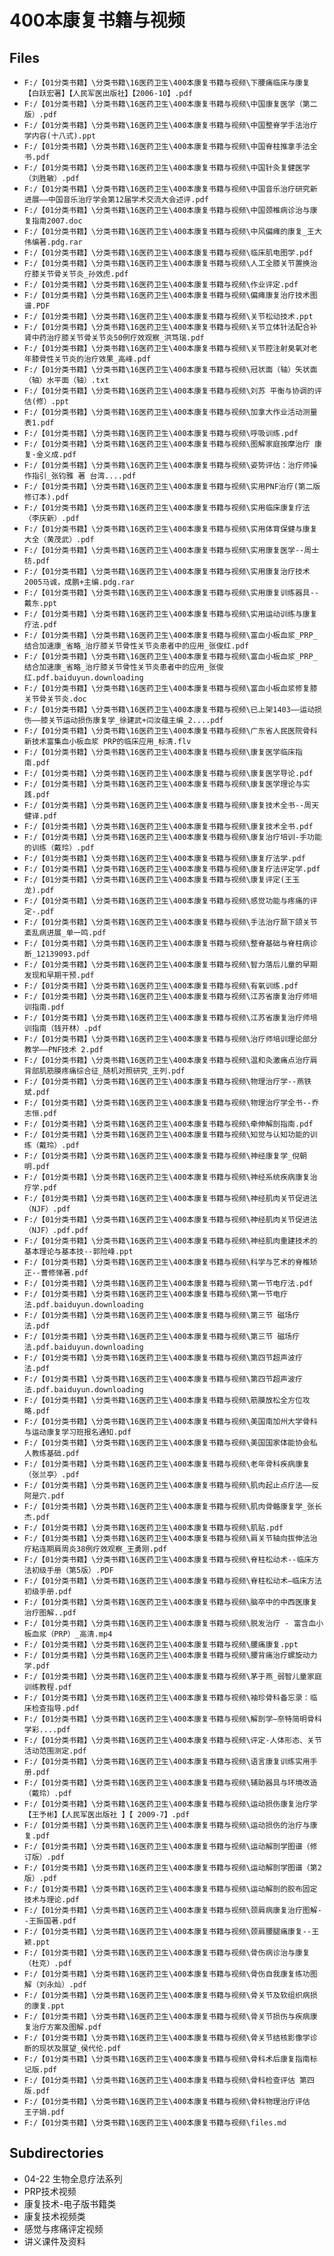 # 400本康复书籍与视频

## Files

- `F:/【01分类书籍】\分类书籍\16医药卫生\400本康复书籍与视频\下腰痛临床与康复【白跃宏著】【人民军医出版社】【2006-10】.pdf`
- `F:/【01分类书籍】\分类书籍\16医药卫生\400本康复书籍与视频\中国康复医学（第二版）.pdf`
- `F:/【01分类书籍】\分类书籍\16医药卫生\400本康复书籍与视频\中国整脊学手法治疗学内容(十八式).ppt`
- `F:/【01分类书籍】\分类书籍\16医药卫生\400本康复书籍与视频\中国脊柱推拿手法全书.pdf`
- `F:/【01分类书籍】\分类书籍\16医药卫生\400本康复书籍与视频\中国针灸复健医学（刘胜敏）.pdf`
- `F:/【01分类书籍】\分类书籍\16医药卫生\400本康复书籍与视频\中国音乐治疗研究新进展——中国音乐治疗学会第12届学术交流大会述评.pdf`
- `F:/【01分类书籍】\分类书籍\16医药卫生\400本康复书籍与视频\中国颈椎病诊治与康复指南2007.doc`
- `F:/【01分类书籍】\分类书籍\16医药卫生\400本康复书籍与视频\中风偏瘫的康复_王大伟编著.pdg.rar`
- `F:/【01分类书籍】\分类书籍\16医药卫生\400本康复书籍与视频\临床肌电图学.pdf`
- `F:/【01分类书籍】\分类书籍\16医药卫生\400本康复书籍与视频\人工全膝关节置换治疗膝关节骨关节炎_孙效虎.pdf`
- `F:/【01分类书籍】\分类书籍\16医药卫生\400本康复书籍与视频\作业评定.pdf`
- `F:/【01分类书籍】\分类书籍\16医药卫生\400本康复书籍与视频\偏瘫康复治疗技术图谱.PDF`
- `F:/【01分类书籍】\分类书籍\16医药卫生\400本康复书籍与视频\关节松动技术.ppt`
- `F:/【01分类书籍】\分类书籍\16医药卫生\400本康复书籍与视频\关节立体针法配合补肾中药治疗膝关节骨关节炎50例疗效观察_洪笃瑞.pdf`
- `F:/【01分类书籍】\分类书籍\16医药卫生\400本康复书籍与视频\关节腔注射臭氧对老年膝骨性关节炎的治疗效果_高峰.pdf`
- `F:/【01分类书籍】\分类书籍\16医药卫生\400本康复书籍与视频\冠状面（轴）矢状面（轴）水平面（轴）.txt`
- `F:/【01分类书籍】\分类书籍\16医药卫生\400本康复书籍与视频\刘苏 平衡与协调的评估(修）.ppt`
- `F:/【01分类书籍】\分类书籍\16医药卫生\400本康复书籍与视频\加拿大作业活动测量表1.pdf`
- `F:/【01分类书籍】\分类书籍\16医药卫生\400本康复书籍与视频\呼吸训练.pdf`
- `F:/【01分类书籍】\分类书籍\16医药卫生\400本康复书籍与视频\图解家庭按摩治疗 康复·金义成.pdf`
- `F:/【01分类书籍】\分类书籍\16医药卫生\400本康复书籍与视频\姿势评估：治疗师操作指引_张钧雅 著 台湾....pdf`
- `F:/【01分类书籍】\分类书籍\16医药卫生\400本康复书籍与视频\实用PNF治疗(第二版修订本).pdf`
- `F:/【01分类书籍】\分类书籍\16医药卫生\400本康复书籍与视频\实用临床康复疗法（李庆新）.pdf`
- `F:/【01分类书籍】\分类书籍\16医药卫生\400本康复书籍与视频\实用体育保健与康复大全（黄茂武）.pdf`
- `F:/【01分类书籍】\分类书籍\16医药卫生\400本康复书籍与视频\实用康复医学--周士枋.pdf`
- `F:/【01分类书籍】\分类书籍\16医药卫生\400本康复书籍与视频\实用康复治疗技术2005马诚，成鹏+主编.pdg.rar`
- `F:/【01分类书籍】\分类书籍\16医药卫生\400本康复书籍与视频\实用康复训练器具--戴东.ppt`
- `F:/【01分类书籍】\分类书籍\16医药卫生\400本康复书籍与视频\实用运动训练与康复疗法.pdf`
- `F:/【01分类书籍】\分类书籍\16医药卫生\400本康复书籍与视频\富血小板血浆_PRP_结合加速康_省略_治疗膝关节骨性关节炎患者中的应用_张俊红.pdf`
- `F:/【01分类书籍】\分类书籍\16医药卫生\400本康复书籍与视频\富血小板血浆_PRP_结合加速康_省略_治疗膝关节骨性关节炎患者中的应用_张俊红.pdf.baiduyun.downloading`
- `F:/【01分类书籍】\分类书籍\16医药卫生\400本康复书籍与视频\富血小板血浆修复膝关节骨关节炎.doc`
- `F:/【01分类书籍】\分类书籍\16医药卫生\400本康复书籍与视频\已上架1403——运动损伤——膝关节运动损伤康复学_徐建武+闫汝蕴主编_2....pdf`
- `F:/【01分类书籍】\分类书籍\16医药卫生\400本康复书籍与视频\广东省人民医院骨科新技术富集血小板血浆 PRP的临床应用_标清.flv`
- `F:/【01分类书籍】\分类书籍\16医药卫生\400本康复书籍与视频\康复医学临床指南.pdf`
- `F:/【01分类书籍】\分类书籍\16医药卫生\400本康复书籍与视频\康复医学导论.pdf`
- `F:/【01分类书籍】\分类书籍\16医药卫生\400本康复书籍与视频\康复医学理论与实践.pdf`
- `F:/【01分类书籍】\分类书籍\16医药卫生\400本康复书籍与视频\康复技术全书--周天健译.pdf`
- `F:/【01分类书籍】\分类书籍\16医药卫生\400本康复书籍与视频\康复技术全书.pdf`
- `F:/【01分类书籍】\分类书籍\16医药卫生\400本康复书籍与视频\康复治疗培训-手功能的训练（戴玲）.pdf`
- `F:/【01分类书籍】\分类书籍\16医药卫生\400本康复书籍与视频\康复疗法学.pdf`
- `F:/【01分类书籍】\分类书籍\16医药卫生\400本康复书籍与视频\康复疗法评定学.pdf`
- `F:/【01分类书籍】\分类书籍\16医药卫生\400本康复书籍与视频\康复评定(王玉龙).pdf`
- `F:/【01分类书籍】\分类书籍\16医药卫生\400本康复书籍与视频\感觉功能与疼痛的评定-.pdf`
- `F:/【01分类书籍】\分类书籍\16医药卫生\400本康复书籍与视频\手法治疗颞下颌关节紊乱病进展_单一鸣.pdf`
- `F:/【01分类书籍】\分类书籍\16医药卫生\400本康复书籍与视频\整脊基础与脊柱病诊断_12139093.pdf`
- `F:/【01分类书籍】\分类书籍\16医药卫生\400本康复书籍与视频\智力落后儿童的早期发现和早期干预.pdf`
- `F:/【01分类书籍】\分类书籍\16医药卫生\400本康复书籍与视频\有氧训练.pdf`
- `F:/【01分类书籍】\分类书籍\16医药卫生\400本康复书籍与视频\江苏省康复治疗师培训指南.pdf`
- `F:/【01分类书籍】\分类书籍\16医药卫生\400本康复书籍与视频\江苏省康复治疗师培训指南（钱开林）.pdf`
- `F:/【01分类书籍】\分类书籍\16医药卫生\400本康复书籍与视频\治疗师培训理论部分教学——PNF技术 2.pdf`
- `F:/【01分类书籍】\分类书籍\16医药卫生\400本康复书籍与视频\温和灸激痛点治疗肩背部肌筋膜疼痛综合征_随机对照研究_王列.pdf`
- `F:/【01分类书籍】\分类书籍\16医药卫生\400本康复书籍与视频\物理治疗学--燕铁斌.pdf`
- `F:/【01分类书籍】\分类书籍\16医药卫生\400本康复书籍与视频\物理治疗学全书--乔志恒.pdf`
- `F:/【01分类书籍】\分类书籍\16医药卫生\400本康复书籍与视频\牵伸解剖指南.pdf`
- `F:/【01分类书籍】\分类书籍\16医药卫生\400本康复书籍与视频\知觉与认知功能的训练（戴玲）.pdf`
- `F:/【01分类书籍】\分类书籍\16医药卫生\400本康复书籍与视频\神经康复学_倪朝明.pdf`
- `F:/【01分类书籍】\分类书籍\16医药卫生\400本康复书籍与视频\神经系统疾病康复治疗学.pdf`
- `F:/【01分类书籍】\分类书籍\16医药卫生\400本康复书籍与视频\神经肌肉关节促进法（NJF）.pdf`
- `F:/【01分类书籍】\分类书籍\16医药卫生\400本康复书籍与视频\神经肌肉关节促进法（NJF）.pdf.pdf`
- `F:/【01分类书籍】\分类书籍\16医药卫生\400本康复书籍与视频\神经肌肉重建技术的基本理论与基本技--郭险峰.ppt`
- `F:/【01分类书籍】\分类书籍\16医药卫生\400本康复书籍与视频\科学与艺术的脊椎矫正--曹修悌著.pdf`
- `F:/【01分类书籍】\分类书籍\16医药卫生\400本康复书籍与视频\第一节电疗法.pdf`
- `F:/【01分类书籍】\分类书籍\16医药卫生\400本康复书籍与视频\第一节电疗法.pdf.baiduyun.downloading`
- `F:/【01分类书籍】\分类书籍\16医药卫生\400本康复书籍与视频\第三节 磁场疗法.pdf`
- `F:/【01分类书籍】\分类书籍\16医药卫生\400本康复书籍与视频\第三节 磁场疗法.pdf.baiduyun.downloading`
- `F:/【01分类书籍】\分类书籍\16医药卫生\400本康复书籍与视频\第四节超声波疗法.pdf`
- `F:/【01分类书籍】\分类书籍\16医药卫生\400本康复书籍与视频\第四节超声波疗法.pdf.baiduyun.downloading`
- `F:/【01分类书籍】\分类书籍\16医药卫生\400本康复书籍与视频\筋膜放松全方位攻略.pdf`
- `F:/【01分类书籍】\分类书籍\16医药卫生\400本康复书籍与视频\美国南加州大学骨科与运动康复学习班报名通知.pdf`
- `F:/【01分类书籍】\分类书籍\16医药卫生\400本康复书籍与视频\美国国家体能协会私人教练基础.pdf`
- `F:/【01分类书籍】\分类书籍\16医药卫生\400本康复书籍与视频\老年骨科疾病康复（张兰亭）.pdf`
- `F:/【01分类书籍】\分类书籍\16医药卫生\400本康复书籍与视频\肌肉起止点疗法——反阿是穴.pdf`
- `F:/【01分类书籍】\分类书籍\16医药卫生\400本康复书籍与视频\肌肉骨骼康复学_张长杰.pdf`
- `F:/【01分类书籍】\分类书籍\16医药卫生\400本康复书籍与视频\肌贴.pdf`
- `F:/【01分类书籍】\分类书籍\16医药卫生\400本康复书籍与视频\肩关节轴向拔伸法治疗粘连期肩周炎38例疗效观察_王勇刚.pdf`
- `F:/【01分类书籍】\分类书籍\16医药卫生\400本康复书籍与视频\脊柱松动术--临床方法初级手册（第5版）.PDF`
- `F:/【01分类书籍】\分类书籍\16医药卫生\400本康复书籍与视频\脊柱松动术—临床方法初级手册.pdf`
- `F:/【01分类书籍】\分类书籍\16医药卫生\400本康复书籍与视频\脑卒中的中西医康复治疗图解..pdf`
- `F:/【01分类书籍】\分类书籍\16医药卫生\400本康复书籍与视频\脱发治疗 - 富含血小板血浆（PRP）_高清.mp4`
- `F:/【01分类书籍】\分类书籍\16医药卫生\400本康复书籍与视频\腰痛康复.ppt`
- `F:/【01分类书籍】\分类书籍\16医药卫生\400本康复书籍与视频\腰背痛治疗螺旋动力学.pdf`
- `F:/【01分类书籍】\分类书籍\16医药卫生\400本康复书籍与视频\茅于燕_弱智儿童家庭训练教程.pdf`
- `F:/【01分类书籍】\分类书籍\16医药卫生\400本康复书籍与视频\袖珍骨科备忘录：临床检查指导.pdf`
- `F:/【01分类书籍】\分类书籍\16医药卫生\400本康复书籍与视频\解剖学—奈特简明骨科学彩....pdf`
- `F:/【01分类书籍】\分类书籍\16医药卫生\400本康复书籍与视频\评定-人体形态、关节活动范围测定.pdf`
- `F:/【01分类书籍】\分类书籍\16医药卫生\400本康复书籍与视频\语言康复训练实用手册.pdf`
- `F:/【01分类书籍】\分类书籍\16医药卫生\400本康复书籍与视频\辅助器具与环境改造（戴玲）.pdf`
- `F:/【01分类书籍】\分类书籍\16医药卫生\400本康复书籍与视频\运动损伤康复治疗学【王予彬】【人民军医出版社 】【 2009-7】.pdf`
- `F:/【01分类书籍】\分类书籍\16医药卫生\400本康复书籍与视频\运动损伤的治疗与康复.pdf`
- `F:/【01分类书籍】\分类书籍\16医药卫生\400本康复书籍与视频\运动解剖学图谱（修订版）.pdf`
- `F:/【01分类书籍】\分类书籍\16医药卫生\400本康复书籍与视频\运动解剖学图谱（第2版）.pdf`
- `F:/【01分类书籍】\分类书籍\16医药卫生\400本康复书籍与视频\运动解剖的胶布固定技术与理论.pdf`
- `F:/【01分类书籍】\分类书籍\16医药卫生\400本康复书籍与视频\颈肩病康复治疗图解--王振国著.pdf`
- `F:/【01分类书籍】\分类书籍\16医药卫生\400本康复书籍与视频\颈肩腰腿痛康复--王颖.ppt`
- `F:/【01分类书籍】\分类书籍\16医药卫生\400本康复书籍与视频\骨伤病诊治与康复（杜克）.pdf`
- `F:/【01分类书籍】\分类书籍\16医药卫生\400本康复书籍与视频\骨伤自我康复练功图解（刘永灿）.pdf`
- `F:/【01分类书籍】\分类书籍\16医药卫生\400本康复书籍与视频\骨关节及软组织病损的康复.ppt`
- `F:/【01分类书籍】\分类书籍\16医药卫生\400本康复书籍与视频\骨关节损伤与疾病康复治疗方案及图解.pdf`
- `F:/【01分类书籍】\分类书籍\16医药卫生\400本康复书籍与视频\骨关节结核影像学诊断的现状及展望_侯代伦.pdf`
- `F:/【01分类书籍】\分类书籍\16医药卫生\400本康复书籍与视频\骨科术后康复指南标记版.pdf`
- `F:/【01分类书籍】\分类书籍\16医药卫生\400本康复书籍与视频\骨科检查评估 第四版.pdf`
- `F:/【01分类书籍】\分类书籍\16医药卫生\400本康复书籍与视频\骨科物理治疗评估  王子娟.pdf`
- `F:/【01分类书籍】\分类书籍\16医药卫生\400本康复书籍与视频\files.md`

## Subdirectories

- 04-22 生物全息疗法系列
- PRP技术视频
- 康复技术-电子版书籍类
- 康复技术视频类
- 感觉与疼痛评定视频
- 讲义课件及资料
